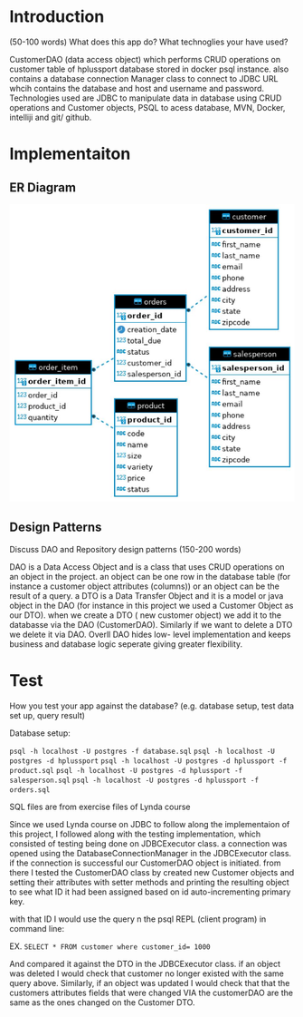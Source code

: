 # Introduction
(50-100 words)
What does this app do? What technoglies your have used?

CustomerDAO (data access object) which performs CRUD operations on customer table of hplussport database stored in docker psql instance. also contains a database connection Manager class to connect to JDBC URL whcih contains the database and host and username and password.
Technologies used are JDBC to manipulate data in database using CRUD operations and Customer objects, PSQL to acess database, MVN, Docker, intelliji and git/ github.

# Implementaiton
## ER Diagram
![my image](../assets/ER-diagram.JPG)

## Design Patterns
Discuss DAO and Repository design patterns (150-200 words)

DAO is a Data Access Object and is a class that uses CRUD operations on an object in the project. an object can be one row in the database table (for instance a customer object attributes (columns)) or an object can be the result of a query.
a DTO is a Data Transfer Object and it is a model or java object in the DAO (for instance in this project we used a Customer Object as our DTO).
when we create a DTO ( new customer object) we add it to the databasse via the DAO (CustomerDAO). Similarly if we want to delete a DTO we delete it via DAO. Overll DAO hides low- level implementation and keeps business and database logic seperate giving greater flexibility.


# Test
How you test your app against the database? (e.g. database setup, test data set up, query result)

Database setup:

`psql -h localhost -U postgres -f database.sql`
`psql -h localhost -U postgres -d hplussport`
`psql -h localhost -U postgres -d hplussport -f product.sql`
`psql -h localhost -U postgres -d hplussport -f salesperson.sql`
 `psql -h localhost -U postgres -d hplussport -f orders.sql`
 
SQL files are from exercise files of Lynda course

Since we used Lynda course on JDBC to follow along the implementaion of this project, I followed along with the testing implementation, which consisted of testing being done on JDBCExecutor class. a connection was opened using the DatabaseConnectionManager in the JDBCExecutor class. if the connection is successful our CustomerDAO object is initiated. from there I tested the CustomerDAO class by created new Customer objects and setting their attributes with setter methods and printing the resulting object to see what ID it had been assigned based on id auto-incrementing primary key.

with that ID I would use the query n the psql REPL (client program) in command line:

EX.
`SELECT * FROM customer where customer_id= 1000`

And compared it against the DTO in the JDBCExecutor class.
if an object was deleted I would check that customer no longer existed with the same query above.
Similarly, if an object was updated I would check that that the customers attributes fields that were changed VIA the customerDAO are the same as the ones changed on the Customer DTO.





